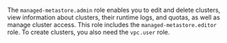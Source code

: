 The `managed-metastore.admin` role enables you to edit and delete clusters, view information about clusters, their runtime logs, and quotas, as well as manage cluster access. This role includes the `managed-metastore.editor` role. To create clusters, you also need the `vpc.user` role.